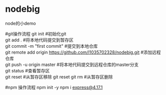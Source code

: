 # nodebig
node的小demo

#git操作流程
git init #初始化git  
git add . #将本地代码提交到暂存区  
git commit -m "first commit" #提交到本地仓库  
git remote add origin https://github.com/l1035702328/nodebig.git #添加远程仓库  
git push -u origin master #将本地代码提交到远程仓库的master分支  
git status #查看暂存区  
git reset  #从暂存区移除
git reset <file>
git rm #从暂存区删除  



#npm 操作流程
npm init -y
npm i express@4.17.1
